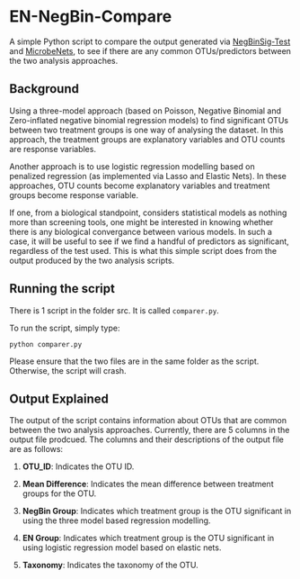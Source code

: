 # EN-NegBin-Compare
A simple Python script to compare the output generated via [NegBinSig-Test](https://github.com/alifar76/NegBinSig-Test) and [MicrobeNets](https://github.com/alifar76/MicrobeNets), to see if there are any common OTUs/predictors between the two analysis approaches.

Background
------

Using a three-model approach (based on Poisson, Negative Binomial and Zero-inflated negative binomial regression models) to find significant OTUs between two treatment groups is one way of analysing the dataset. In this approach, the treatment groups are explanatory variables and OTU counts are response variables.

Another approach is to use logistic regression modelling based on penalized regression (as implemented via Lasso and Elastic Nets). In these approaches, OTU counts become explanatory variables and treatment groups become response variable. 

If one, from a biological standpoint, considers statistical models as nothing more than screening tools, one might be interested in knowing whether there is any biological convergance between various models. In such a case, it will be useful to see if we find a handful of predictors as significant, regardless of the test used. This is what this simple script does from the output produced by the two analysis scripts.

Running the script
------

There is 1 script in the folder src. It is called ```comparer.py```. 

To run the script, simply type:

```python comparer.py```

Please ensure that the two files are in the same folder as the script. Otherwise, the script will crash.

Output Explained
------

The output of the script contains information about OTUs that are common between the two analysis approaches. Currently, there are 5 columns in the output file prodcued. The columns and their descriptions of the output file are as follows:

1) **OTU_ID**: Indicates the OTU ID.

2) **Mean Difference**: Indicates the mean difference between treatment groups for the OTU. 

3) **NegBin Group**: Indicates which treatment group is the OTU significant in using the three model based regression modelling.

4) **EN Group**: Indicates which treatment group is the OTU significant in using logistic regression model based on elastic nets.

5) **Taxonomy**: Indicates the taxonomy of the OTU.
